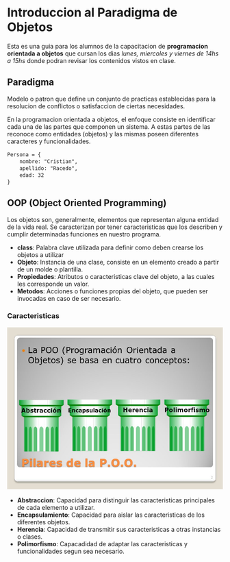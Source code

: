 # Introduccion al Paradigma de Objetos

Esta es una guia para los alumnos de la capacitacion de __programacion orientada a objetos__ que cursan los dias _lunes, miercoles y viernes de 14hs a 15hs_ donde podran revisar los contenidos vistos en clase.

## Paradigma

Modelo o patron que define un conjunto de practicas establecidas para la resolucion de conflictos o satisfaccion de ciertas necesidades.

En la programacion orientada a objetos, el enfoque consiste en identificar cada una de las partes que componen un sistema. A estas partes de las reconoce como entidades (objetos) y las mismas poseen diferentes caracteres y funcionalidades.

```
Persona = {
    nombre: "Cristian",
    apellido: "Racedo",
    edad: 32
}
```

## OOP (Object Oriented Programming)

Los objetos son, generalmente, elementos que representan alguna entidad de la vida real. Se caracterizan por tener caracteristicas que los describen y cumplir determinadas funciones en nuestro programa.

* __class__: Palabra clave utilizada para definir como deben crearse los objetos a utilizar
* __Objeto__: Instancia de una clase, consiste en un elemento creado a partir de un molde o plantilla.
* __Propiedades__: Atributos o caracteristicas clave del objeto, a las cuales les corresponde un valor.
* __Metodos__: Acciones o funciones propias del objeto, que pueden ser invocadas en caso de ser necesario.

### Caracteristicas

![](assets/oop_fundamentals.jpg)

* __Abstraccion__: Capacidad para distinguir las caracteristicas principales de cada elemento a utilizar.
* __Encapsulamiento__: Capacidad para aislar las caracteristicas de los diferentes objetos.
* __Herencia__: Capacidad de transmitir sus caracteristicas a otras instancias o clases.
* __Polimorfismo__: Capacadidad de adaptar las caracteristicas y funcionalidades segun sea necesario.